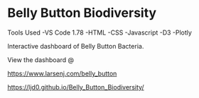 # Belly Button Biodiversity

Tools Used
	-VS Code 1.78
	-HTML
	-CSS
	-Javascript
	-D3
	-Plotly

Interactive dashboard of Belly Button Bacteria.

View the dashboard @


https://www.larsenj.com/belly_button


https://ljd0.github.io/Belly_Button_Biodiversity/
